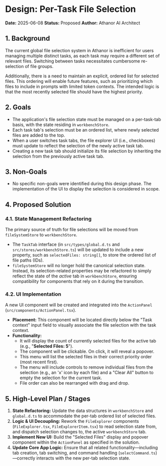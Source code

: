 # Design: Per-Task File Selection

**Date:** 2025-06-08
**Status:** Proposed
**Author:** Athanor AI Architect

## 1. Background

The current global file selection system in Athanor is inefficient for users managing multiple distinct tasks, as each task may require a different set of relevant files. Switching between tasks necessitates cumbersome re-selection of file groups.

Additionally, there is a need to maintain an explicit, ordered list for selected files. This ordering will enable future features, such as prioritizing which files to include in prompts with limited token contexts. The intended logic is that the most recently selected file should have the highest priority.

## 2. Goals

- The application's file selection state must be managed on a per-task-tab basis, with the state residing in `workbenchStore`.
- Each task tab's selection must be an ordered list, where newly selected files are added to the top.
- When a user switches task tabs, the file explorer UI (i.e., checkboxes) must update to reflect the selection of the newly active task tab.
- Creating a new task tab should initialize its file selection by inheriting the selection from the previously active task tab.

## 3. Non-Goals

- No specific non-goals were identified during this design phase. The implementation of the UI to display the selection is considered in scope.

## 4. Proposed Solution

### 4.1. State Management Refactoring

The primary source of truth for file selections will be moved from `fileSystemStore` to `workbenchStore`.

- The `TaskTab` interface (in `src/types/global.d.ts` and `src/stores/workbenchStore.ts`) will be updated to include a new property, such as `selectedFiles: string[]`, to store the ordered list of file paths (IDs).
- `fileSystemStore` will no longer hold the canonical selection state. Instead, its selection-related properties may be refactored to simply reflect the state of the _active_ tab in `workbenchStore`, ensuring compatibility for components that rely on it during the transition.

### 4.2. UI Implementation

A new UI component will be created and integrated into the `ActionPanel` (`src/components/ActionPanel.tsx`).

- **Placement:** This component will be located directly below the "Task context" input field to visually associate the file selection with the task context.
- **Functionality:**
  - It will display the count of currently selected files for the active tab (e.g., "**Selected Files: 5**").
  - The component will be clickable. On click, it will reveal a popover.
  - This menu will list the selected files in their correct priority order (most recent first).
  - The menu will include controls to remove individual files from the selection (e.g., an 'x' icon by each file) and a "Clear All" button to empty the selection for the current task.
  - File order can also be rearranged with drag and drop.

## 5. High-Level Plan / Stages

1.  **State Refactoring:** Update the data structures in `workbenchStore` and `global.d.ts` to accommodate the per-tab ordered list of selected files.
2.  **Logic & UI Decoupling:** Rework the `FileExplorer` components (`FileExplorer.tsx`, `FileExplorerItem.tsx`) to read selection state from, and dispatch selection changes to, the active `workbenchStore` tab.
3.  **Implement New UI:** Build the "Selected Files" display and popover component within the `ActionPanel` as specified in the solution.
4.  **Update Core App Logic:** Ensure that all related functionality—including tab creation, tab switching, and command handling (`selectCommand.ts`)—correctly interacts with the new per-tab selection state.
